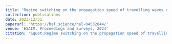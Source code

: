 ```yaml
---
title: "Regime switching on the propagation speed of travelling waves of some size-structured Myxobacteria population models"
collection: publications
date: 2023/12/31
paperurl: 'https://hal.science/hal-04532644/'
venue: 'ESAIM: Proceedings and Surveys, 2024'
citation: '&quot;Regime switching on the propagation speed of travelling waves of some size-structured Myxobacteria population models.&quot; In collaboration with Vincent Calvez, Adil El Abdouni, Maxime Estavoyer, Florence Hubert, Julien Olivier, and Magali Tournus.'
---
```

